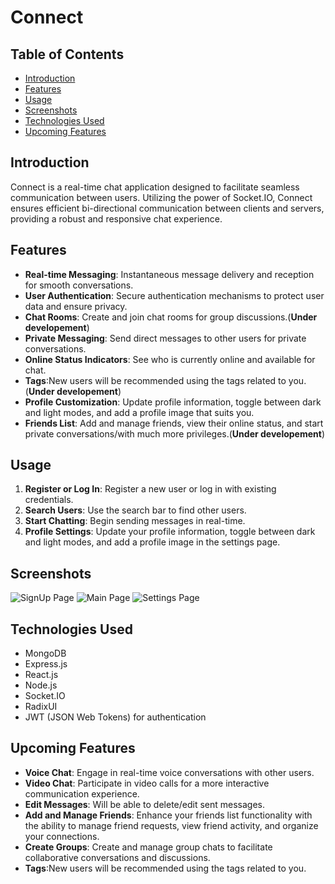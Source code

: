 # Connect

## Table of Contents

- [Introduction](#introduction)
- [Features](#features)
- [Usage](#usage)
- [Screenshots](#screenshots)
- [Technologies Used](#technologies-used)
- [Upcoming Features](#upcoming-features)

## Introduction

Connect is a real-time chat application designed to facilitate seamless communication between users. Utilizing the power of Socket.IO, Connect ensures efficient bi-directional communication between clients and servers, providing a robust and responsive chat experience.

## Features

- **Real-time Messaging**: Instantaneous message delivery and reception for smooth conversations.
- **User Authentication**: Secure authentication mechanisms to protect user data and ensure privacy.
- **Chat Rooms**: Create and join chat rooms for group discussions.(**Under developement**)
- **Private Messaging**: Send direct messages to other users for private conversations.
- **Online Status Indicators**: See who is currently online and available for chat.
- **Tags**:New users will be recommended using the tags related to you.(**Under developement**)
- **Profile Customization**: Update profile information, toggle between dark and light modes, and add a profile image that suits you.
- **Friends List**: Add and manage friends, view their online status, and start private conversations/with much more privileges.(**Under developement**)

## Usage

1. **Register or Log In**: Register a new user or log in with existing credentials.
2. **Search Users**: Use the search bar to find other users.
3. **Start Chatting**: Begin sending messages in real-time.
4. **Profile Settings**: Update your profile information, toggle between dark and light modes, and add a profile image in the settings page.

## Screenshots


![SignUp Page](https://github.com/Suresh-75/Connect-ChatApp-/assets/115783357/433c5500-dbe5-45c6-b6e9-acc4b267b9ab)
![Main Page](https://github.com/Suresh-75/Connect-ChatApp-/assets/115783357/00796317-f6df-4e15-bc29-512ec1cfd368)
![Settings Page](https://github.com/Suresh-75/Connect-ChatApp-/assets/115783357/653c9cc4-6635-41ae-a6f7-f303d357f556)


## Technologies Used

- MongoDB
- Express.js
- React.js
- Node.js
- Socket.IO
- RadixUI
- JWT (JSON Web Tokens) for authentication

## Upcoming Features

- **Voice Chat**: Engage in real-time voice conversations with other users.
- **Video Chat**: Participate in video calls for a more interactive communication experience.
- **Edit Messages**: Will be able to delete/edit sent messages.
- **Add and Manage Friends**: Enhance your friends list functionality with the ability to manage friend requests, view friend activity, and organize your connections.
- **Create Groups**: Create and manage group chats to facilitate collaborative conversations and discussions.
- **Tags**:New users will be recommended using the tags related to you.

